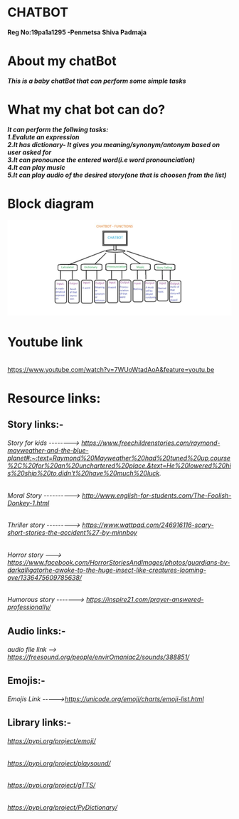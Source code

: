 # CHATBOT

**Reg No:19pa1a1295 -Penmetsa Shiva Padmaja**<br />

# About my chatBot
***This is a baby chatBot that can perform some simple tasks***<br />
# What my chat bot can do?
***It can perform the follwing tasks:<br />
1.Evalute an expression<br />
2.It has dictionary- It gives you meaning/synonym/antonym based on user asked for<br />
3.It can pronounce the entered word(i.e word pronounciation)<br />
4.It can play music<br />
5.It can play audio of the desired story(one that is choosen from the list)<br/>***

# Block diagram
![alt text](https://github.com/santosh-kumar8367/chatbotVit1/blob/main/Blockdiagram.jpeg?raw=true)
# Youtube link
<br/>https://www.youtube.com/watch?v=7WUoWtadAoA&feature=youtu.be

# Resource links: <br/>
 ## Story links:-
###### Story for kids  --------> https://www.freechildrenstories.com/raymond-mayweather-and-the-blue-planet#:~:text=Raymond%20Mayweather%20had%20tuned%20up,course%2C%20for%20an%20unchartered%20place.&text=He%20lowered%20his%20ship%20to,didn't%20have%20much%20luck.
 
 ###### Moral Story  ---------->        http://www.english-for-students.com/The-Foolish-Donkey-1.html
 
 ###### Thriller story ---------> https://www.wattpad.com/246916116-scary-short-stories-the-accident%27-by-minnboy
 
 ###### Horror story ---> https://www.facebook.com/HorrorStoriesAndImages/photos/guardians-by-darkalligatorhe-awoke-to-the-huge-insect-like-creatures-looming-ove/1336475609785638/
 
 ###### Humorous story -------> https://inspire21.com/prayer-answered-professionally/
 
 ## Audio links:-
 
 ###### audio file link --> https://freesound.org/people/envirOmaniac2/sounds/388851/
 
 ## Emojis:-
 ###### Emojis Link ----->https://unicode.org/emoji/charts/emoji-list.html
 
 ## Library links:-
 ###### https://pypi.org/project/emoji/
 
 ###### https://pypi.org/project/playsound/
 
 ###### https://pypi.org/project/gTTS/
 
 ###### https://pypi.org/project/PyDictionary/
 
